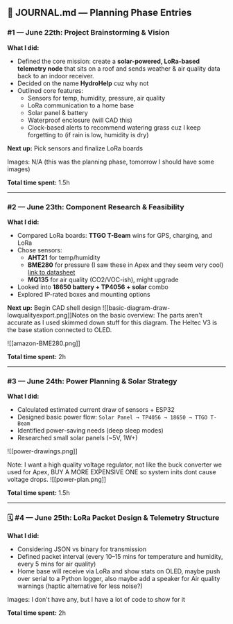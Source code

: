 ## 📓 **JOURNAL.md — Planning Phase Entries**

### #1 — June 22th: Project Brainstorming & Vision

**What I did:**

* Defined the core mission: create a **solar-powered, LoRa-based telemetry node** that sits on a roof and sends weather & air quality data back to an indoor receiver.
* Decided on the name **HydroHelp** cuz why not
* Outlined core features:
  * Sensors for temp, humidity, pressure, air quality
  * LoRa communication to a home base
  * Solar panel & battery
  * Waterproof enclosure (will CAD this)
  * Clock-based alerts to recommend watering grass cuz I keep forgetting to (if rain is low, humidity is dry)

**Next up:** Pick sensors and finalize LoRa boards

Images: N/A (this was the planning phase, tomorrow I should have some images)

**Total time spent:** 1.5h

---

### #2 — June 23th: Component Research & Feasibility

**What I did:**

* Compared LoRa boards: **TTGO T-Beam** wins for GPS, charging, and LoRa
* Chose sensors:
  * **AHT21** for temp/humidity
  * **BME280** for pressure (I saw these in Apex and they seem very cool) [link to datasheet](https://www.bosch-sensortec.com/media/boschsensortec/downloads/datasheets/bst-bme280-ds002.pdf)
  * **MQ135** for air quality (CO2/VOC-ish), might upgrade
* Looked into **18650 battery + TP4056 + solar** combo
* Explored IP-rated boxes and mounting options

**Next up:** Begin CAD shell design
![[basic-diagram-draw-lowqualityexport.png]]Notes on the basic overview: The parts aren't accurate as I used skimmed down stuff for this diagram. The Heltec V3 is the base station connected to OLED. 

![[amazon-BME280.png]]

**Total time spent:** 2h

---

### #3 — June 24th: Power Planning & Solar Strategy

**What I did:**

* Calculated estimated current draw of sensors + ESP32
* Designed basic power flow:
  `Solar Panel → TP4056 → 18650 → TTGO T-Beam`
* Identified power-saving needs (deep sleep modes)
* Researched small solar panels (\~5V, 1W+)

![[power-drawings.png]]

Note: I want a high quality voltage regulator, not like the buck converter we used for Apex, BUY A MORE EXPENSIVE ONE so system inits dont cause voltage drops.
![[power-plan.png]]

**Total time spent:** 1.5h

---

### 🗓️ #4 — June 25th: LoRa Packet Design & Telemetry Structure

**What I did:**

* Considering JSON vs binary for transmission
* Defined packet interval (every 10–15 mins for temperature and humidity, every 5 mins for air quality)
* Home base will receive via LoRa and show stats on OLED, maybe push over serial to a Python logger, also maybe add a speaker for Air quality warnings (haptic alternative for less noise?)

Images: I don't have any, but I have a lot of code to show for it

**Total time spent:** 2h
